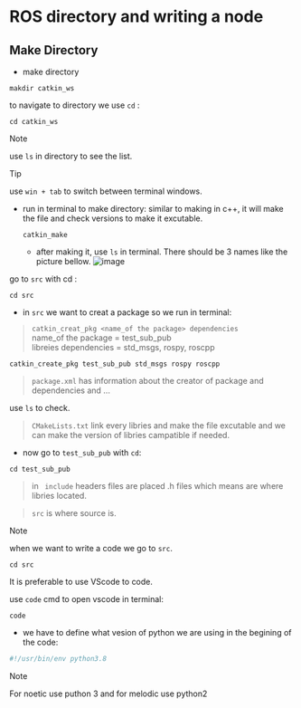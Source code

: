 # ROS directory and writing a node

## Make Directory

- make directory

```
makdir catkin_ws
```

to navigate to directory we use `cd` :

```
cd catkin_ws
```

> [!NOTE]
> use `ls` in directory to see the list.

> [!TIP]
> use `win + tab` to switch between terminal windows.

- run in terminal to make directory:
  similar to making in c++, it will make the file and check versions to make it excutable.  

  ```
  catkin_make
  ```
  
  - after making it, use `ls` in terminal. There should be 3 names like the picture bellow.
![image](https://github.com/Makizy/ROS-Commands/assets/53753128/413e2e7b-48d1-4b75-ad09-1a9b4586888a)

go to `src` with cd :
```
cd src
```

- in `src` we want to creat a package so we run in terminal:
> `catkin_creat_pkg <name_of the package> dependencies`<br>
> name_of the package = test_sub_pub<br>
> libreies dependencies = std_msgs, rospy, roscpp

```
catkin_create_pkg test_sub_pub std_msgs rospy roscpp
```

>`package.xml` has information about the creator of package and dependencies and ... <br>

  use `ls` to check.
  
> `CMakeLists.txt` link every libries and make the file excutable and we can make the version of libries campatible if needed.<br>

- now go to `test_sub_pub` with `cd`:

```
cd test_sub_pub
```

> in ` include` headers files are placed .h files which means are where libries located.<br>

> `src` is where source is.

> [!NOTE]
> when we want to write a code we go to `src`.

```
cd src
```

It is preferable to use VScode to code.

use `code` cmd to open vscode in terminal:

```
code
```

- we have to define what vesion of python we are using in the begining of the code:

```python
#!/usr/bin/env python3.8
```

>[!NOTE]
> For noetic use puthon 3 and for melodic use python2


